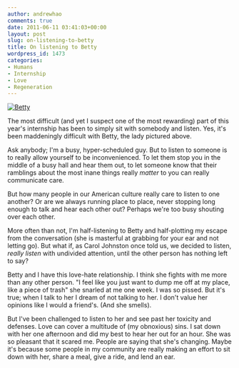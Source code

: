 ```yaml
---
author: andrewhao
comments: true
date: 2011-06-11 03:41:03+00:00
layout: post
slug: on-listening-to-betty
title: On listening to Betty
wordpress_id: 1473
categories:
- Humans
- Internship
- Love
- Regeneration
---
```


[![Betty](http://farm6.static.flickr.com/5069/5769226387_4cd938676c.jpg)](http://www.flickr.com/photos/andrewhao/5769226387/)

The most difficult (and yet I suspect one of the most rewarding) part of this year's internship has been to simply sit with somebody and listen. Yes, it's been maddeningly difficult with Betty, the lady pictured above.

Ask anybody; I'm a busy, hyper-scheduled guy. But to listen to someone is to really allow yourself to be inconvenienced. To let them stop you in the middle of a busy hall and hear them out, to let someone know that their ramblings about the most inane things really _matter_ to you can really communicate care.

But how many people in our American culture really care to listen to one another? Or are we always running place to place, never stopping long enough to talk and hear each other out? Perhaps we're too busy shouting over each other.

More often than not, I'm half-listening to Betty and half-plotting my escape from the conversation (she is masterful at grabbing for your ear and not letting go). But what if, as Carol Johnston once told us, we decided to listen, _really listen_ with undivided attention, until the other person has nothing left to say?

Betty and I have this love-hate relationship. I think she fights with me more than any other person. "I feel like you just want to dump me off at my place, like a piece of trash" she snarled at me one week. I was so pissed. But it's true; when I talk to her I dream of not talking to her. I don't value her opinions like I would a friend's. (And she smells).

But I've been challenged to listen to her and see past her toxicity and defenses. Love can cover a multitude of (my obnoxious) sins. I sat down with her one afternoon and did my best to hear her out for an hour. She was so pleasant that it scared me. People are saying that she's changing. Maybe it's because some people in my community are really making an effort to sit down with her, share a meal, give a ride, and lend an ear.
